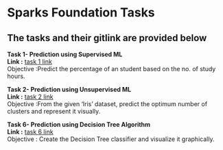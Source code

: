 # Sparks Foundation Tasks
## The tasks and their gitlink are provided below

**Task 1- Prediction using Supervised ML** <br>
**Link :** [task 1 link](https://github.com/suraj-shaik/SparksFoundationTasks/blob/main/task1-Prediction%20using%20Supervised%20ML.py) <br>
Objective :Predict the percentage of an student based on the no. of study hours.


**Task 2- Prediction using Unsupervised ML** <br>
**Link :** [task 2 link](https://github.com/suraj-shaik/SparksFoundationTasks/blob/main/task2-Prediction%20using%20Unsupervised%20ML.py)<br>
Objective :From the given ‘Iris’ dataset, predict the optimum number of clusters
and represent it visually.


**Task 6- Prediction using Decision Tree Algorithm** <br>
**Link :** [task 6 link](https://github.com/suraj-shaik/SparksFoundationTasks/blob/main/task6-Prediction%20using%20Decision%20Tree%20Algorithm.py) <br>
Objective : Create the Decision Tree classifier and visualize it graphically.
